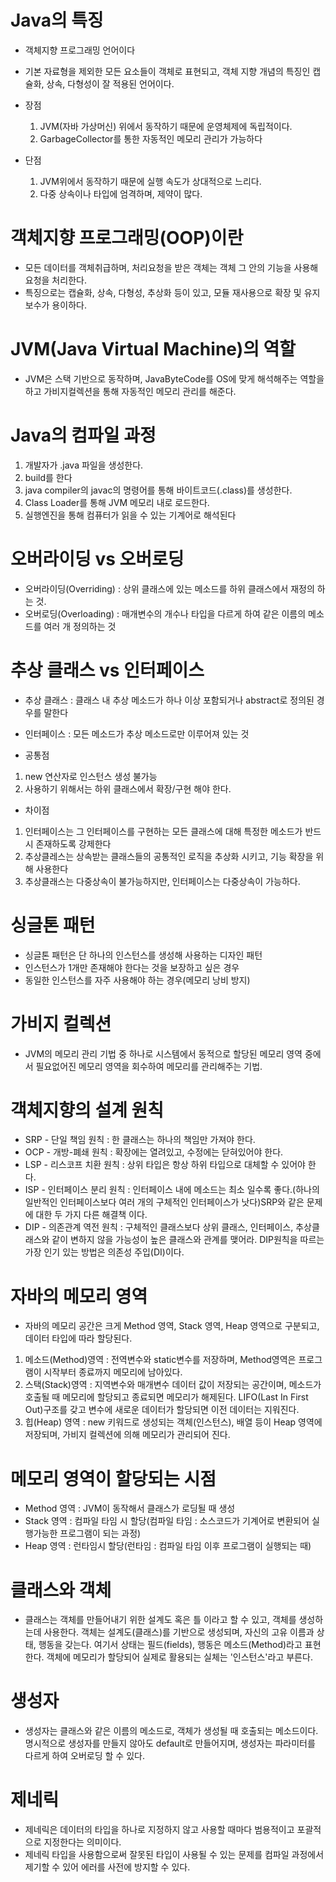 # Java의 특징
- 객체지향 프로그래밍 언어이다
- 기본 자료형을 제외한 모든 요소들이 객체로 표현되고, 객체 지향 개념의 특징인 캡슐화, 상속, 다형성이 잘 적용된 언어이다.

- 장점
    1. JVM(자바 가상머신) 위에서 동작하기 때문에 운영체제에 독립적이다.
    2. GarbageCollector를 통한 자동적인 메모리 관리가 가능하다

- 단점
    1. JVM위에서 동작하기 때문에 실행 속도가 상대적으로 느리다.
    2. 다중 상속이나 타입에 엄격하며, 제약이 많다.

# 객체지향 프로그래밍(OOP)이란
- 모든 데이터를 객체취급하며, 처리요청을 받은 객체는 객체 그 안의 기능을 사용해 요청을 처리한다.
- 특징으로는 캡슐화, 상속, 다형성, 추상화 등이 있고, 모듈 재사용으로 확장 및 유지보수가 용이하다.

# JVM(Java Virtual Machine)의 역할
- JVM은 스택 기반으로 동작하며, JavaByteCode를 OS에 맞게 해석해주는 역할을 하고 가비지컬렉션을 통해 자동적인 메모리 관리를 해준다.

# Java의 컴파일 과정

1. 개발자가 .java 파일을 생성한다.
2. build를 한다
3. java compiler의 javac의 명령어를 통해 바이트코드(.class)를 생성한다.
4. Class Loader를 통해 JVM 메모리 내로 로드한다.
5. 실행엔진을 통해 컴퓨터가 읽을 수 있는 기계어로 해석된다

# 오버라이딩 vs 오버로딩
- 오버라이딩(Overriding) : 상위 클래스에 있는 메소드를 하위 클래스에서 재정의 하는 것.
- 오버로딩(Overloading) : 매개변수의 개수나 타입을 다르게 하여 같은 이름의 메소드를 여러 개 정의하는 것

# 추상 클래스 vs 인터페이스
- 추상 클래스 : 클래스 내 추상 메소드가 하나 이상 포함되거나 abstract로 정의된 경우를 말한다

- 인터페이스 : 모든 메소드가 추상 메소드로만 이루어져 있는 것

- 공통점
1. new 연산자로 인스턴스 생성 불가능
2. 사용하기 위해서는 하위 클래스에서 확장/구현 해야 한다.

- 차이점
1. 인터페이스는 그 인터페이스를 구현하는 모든 클래스에 대해 특정한 메소드가 반드시 존재하도록 강제한다
2. 추상클레스는 상속받는 클래스들의 공통적인 로직을 추상화 시키고, 기능 확장을 위해 사용한다
3. 추상클래스는 다중상속이 불가능하지만, 인터페이스는 다중상속이 가능하다.

# 싱글톤 패턴
- 싱글톤 패턴은 단 하나의 인스턴스를 생성해 사용하는 디자인 패턴
- 인스턴스가 1개만 존재해야 한다는 것을 보장하고 싶은 경우
- 동일한 인스턴스를 자주 사용해야 하는 경우(메모리 낭비 방지)

# 가비지 컬렉션
- JVM의 메모리 관리 기법 중 하나로 시스템에서 동적으로 할당된 메모리 영역 중에서 필요없어진 메모리 영역을 회수하여 메모리를 관리해주는 기법.

# 객체지향의 설계 원칙
- SRP - 단일 책임 원칙 : 한 클래스는 하나의 책임만 가져야 한다.
- OCP - 개방-폐쇄 원칙 : 확장에는 열려있고, 수정에는 닫혀있어야 한다.
- LSP - 리스코프 치환 원칙 : 상위 타입은 항상 하위 타입으로 대체할 수 있어야 한다.
- ISP - 인터페이스 분리 원칙 : 인터페이스 내에 메소드는 최소 일수록 좋다.(하나의 일반적인 인터페이스보다 여러 개의 구체적인 인터페이스가 낫다)SRP와 같은 문제에 대한 두 가지 다른 해결책 이다.
- DIP - 의존관계 역전 원칙 : 구체적인 클래스보다 상위 클래스, 인터페이스, 추상클래스와 같이 변하지 않을 가능성이 높은 클래스와 관계를 맺어라. DIP원칙을 따르는 가장 인기 있는 방법은 의존성 주입(DI)이다.

# 자바의 메모리 영역
- 자바의 메모리 공간은 크게 Method 영역, Stack 영역, Heap 영역으로 구분되고, 데이터 타입에 따라 할당된다.
1. 메소드(Method)영역 : 전역변수와 static변수를 저장하며, Method영역은 프로그램이 시작부터 종료까지 메모리에 남아있다.
2. 스택(Stack)영역 : 지역변수와 매개변수 데이터 값이 저장되는 공간이며, 메소드가 호출될 때 메모리에 할당되고 종료되면 메모리가 해제된다. LIFO(Last In First Out)구조를 갖고 변수에 새로운 데이터가 할당되면 이전 데이터는 지워진다.
3. 힙(Heap) 영역 : new 키워드로 생성되는 객체(인스턴스), 배열 등이 Heap 영역에 저장되며, 가비지 컬렉션에 의해 메모리가 관리되어 진다.

# 메모리 영역이 할당되는 시점

- Method 영역 : JVM이 동작해서 클래스가 로딩될 때 생성
- Stack 영역 : 컴파일 타임 시 할당(컴파일 타임 : 소스코드가 기계어로 변환되어 실행가능한 프로그램이 되는 과정)
- Heap 영역 : 런타임시 할당(런타임 : 컴파일 타임 이후 프로그램이 실행되는 때)

# 클래스와 객체

- 클래스는 객체를 만들어내기 위한 설계도 혹은 틀 이라고 할 수 있고, 객체를 생성하는데 사용한다. 객체는 설계도(클래스)를 기반으로 생성되며, 자신의 고유 이름과 상태, 행동을 갖는다. 여기서 상태는 필드(fields), 행동은 메소드(Method)라고 표현한다.
객체에 메모리가 할당되어 실제로 활용되는 실체는 '인스턴스'라고 부른다.

# 생성자
- 생성자는 클래스와 같은 이름의 메소드로, 객체가 생성될 때 호출되는 메소드이다. 명시적으로 생성자를 만들지 않아도 default로 만들어지며, 생성자는 파라미터를 다르게 하여 오버로딩 할 수 있다.

# 제네릭
- 제네릭은 데이터의 타입을 하나로 지정하지 않고 사용할 때마다 범용적이고 포괄적으로 지정한다는 의미이다.
- 제네릭 타입을 사용함으로써 잘못된 타입이 사용될 수 있는 문제를 컴파일 과정에서 제기할 수 있어 에러를 사전에 방지할 수 있다.
